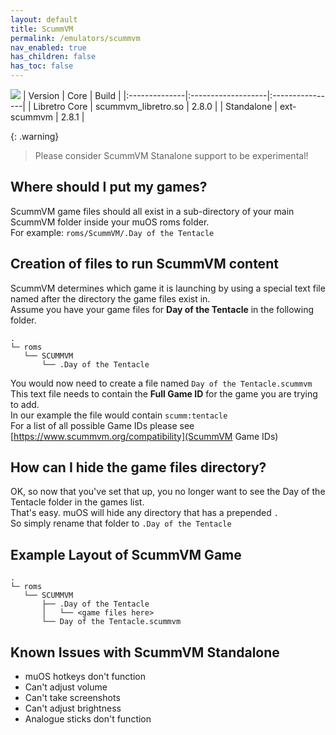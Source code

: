 ```yaml
---
layout: default
title: ScummVM
permalink: /emulators/scummvm
nav_enabled: true
has_children: false
has_toc: false
---
```


![](/assets/images/scummvm__modern_remastered__logo.png)
| Version       | Core               | Build           |
|:--------------|:-------------------|:----------------|
| Libretro Core | scummvm_libretro.so | 2.8.0 |
| Standalone    | ext-scummvm         | 2.8.1 |

{: .warning}
> Please consider ScummVM Stanalone support to be experimental!

## Where should I put my games?
ScummVM game files should all exist in a sub-directory of your main ScummVM folder inside your muOS roms folder.  
For example:
```roms/ScummVM/.Day of the Tentacle```

## Creation of files to run ScummVM content
ScummVM determines which game it is launching by using a special text file named after the directory the game files exist in.  
Assume you have your game files for **Day of the Tentacle** in the following folder.
```
.
└─ roms
   └── SCUMMVM
       └── .Day of the Tentacle
```
You would now need to create a file named `Day of the Tentacle.scummvm`  
This text file needs to contain the **Full Game ID** for the game you are trying to add.  
In our example the file would contain `scumm:tentacle`  
For a list of all possible Game IDs please see [https://www.scummvm.org/compatibility](ScummVM Game IDs)

## How can I hide the game files directory?
OK, so now that you've set that up, you no longer want to see the Day of the Tentacle folder in the games list.  
That's easy. muOS will hide any directory that has a prepended `.`  
So simply rename that folder to `.Day of the Tentacle`

## Example Layout of ScummVM Game
```
.
└─ roms
   └── SCUMMVM
       ├── .Day of the Tentacle
       │   └── <game files here>
       └── Day of the Tentacle.scummvm
```

## Known Issues with ScummVM Standalone
- muOS hotkeys don't function
- Can't adjust volume
- Can't take screenshots
- Can't adjust brightness
- Analogue sticks don't function
